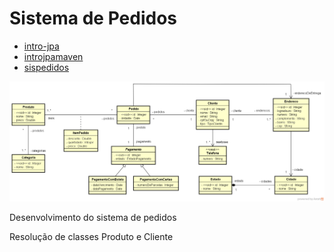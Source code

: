 # Sistema de Pedidos

- [intro-jpa](/intro-jpa)
- [introjpamaven](/introjpamaven)
- [sispedidos](/sispedidos)





![](diagrama/diagrama.png)



Desenvolvimento do sistema de pedidos

Resolução de classes Produto e Cliente